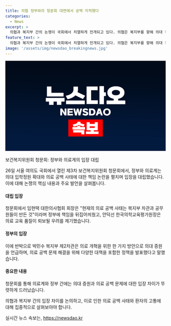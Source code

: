 ```yaml
---
title: 의협 정부와의 청문회 대면에서 공백 지적했다
categories:
  - News
excerpt: >
  의협과 복지부 간의 논쟁이 국회에서 치열하게 전개되고 있다. 의협은 복지부를 향해 의대 정원 확대로 인한 의료 공백 상황을 비판하고, 복지부는 의대 증원을 통한 의료 개혁을 강조하며 대응하고 있다. 국회 보건복지위원회의 청문회에서는 의료계 비상 상황에 대한 토론이 벌어졌으며, 이를 둘러싼 정부와 의료계의 입장차가 논의되고 있다.
feature_text: >
  의협과 복지부 간의 논쟁이 국회에서 치열하게 전개되고 있다. 의협은 복지부를 향해 의대 정원 확대로 인한 의료 공백 상황을 비판하고, 복지부는 의대 증원을 통한 의료 개혁을 강조하며 대응하고 있다. 국회 보건복지위원회의 청문회에서는 의료계 비상 상황에 대한 토론이 벌어졌으며, 이를 둘러싼 정부와 의료계의 입장차가 논의되고 있다.
image: '/assets/img/newsdao_breakingnews.jpg'
---
```


<p><img src="/assets/img/newsdao_breakingnews.jpg" alt="pcversion 속보" /></p>

<p>보건복지위원회 청문회: 정부와 의료계의 입장 대립</p>

<p>26일 서울 여의도 국회에서 열린 제3차 보건복지위원회 청문회에서, 정부와 의료계는 의대 입학정원 확대와 의료 공백 사태에 대한 책임 논란을 펼치며 입장을 대립했습니다. 이에 대해 논쟁의 핵심 내용과 주요 발언을 살펴봅니다.</p>

<h4>대립 입장</h4>

<p>청문회에서 임현택 대한의사협회 회장은 "현재의 의료 공백 사태는 복지부 차관과 공무원들이 만든 것"이라며 정부에 책임을 뒤집어씌웠고, 안덕선 한국의학교육평가원장은 의료 교육 품질이 퇴보될 우려를 제기했습니다.</p>

<h4>정부의 입장</h4>

<p>이에 반박으로 박민수 복지부 제2차관은 의료 개혁을 위한 한 가지 방안으로 의대 증원을 언급하며, 의료 공백 문제 해결을 위해 다양한 대책을 포함한 정책을 발표했다고 말했습니다.</p>

<h4>중요한 내용</h4>

<p>청문회를 통해 의료계와 정부 간에는 의대 증원과 의료 공백 문제에 대한 입장 차이가 뚜렷하게 드러났습니다.</p>

<p>의협과 복지부 간의 입장 차이를 논의하고, 이로 인한 의료 공백 사태와 환자의 고통에 대해 집중적으로 살펴보아야 합니다. <p data-ke-size="size16"></p></p>
실시간 뉴스 속보는, <a href="https://newsdao.kr" rel="dofollow">https://newsdao.kr</a>


